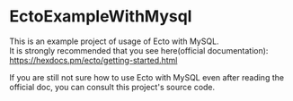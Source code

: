 # EctoExampleWithMysql

This is an example project of usage of Ecto with MySQL.  
It is strongly recommended that you see here(official documentation):  
https://hexdocs.pm/ecto/getting-started.html

If you are still not sure how to use Ecto with MySQL even after reading the official doc, you can consult this project's source code.
